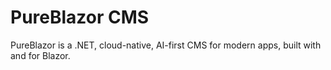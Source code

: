 # PureBlazor CMS

PureBlazor is a .NET, cloud-native, AI-first CMS for modern apps, built with and for Blazor.
